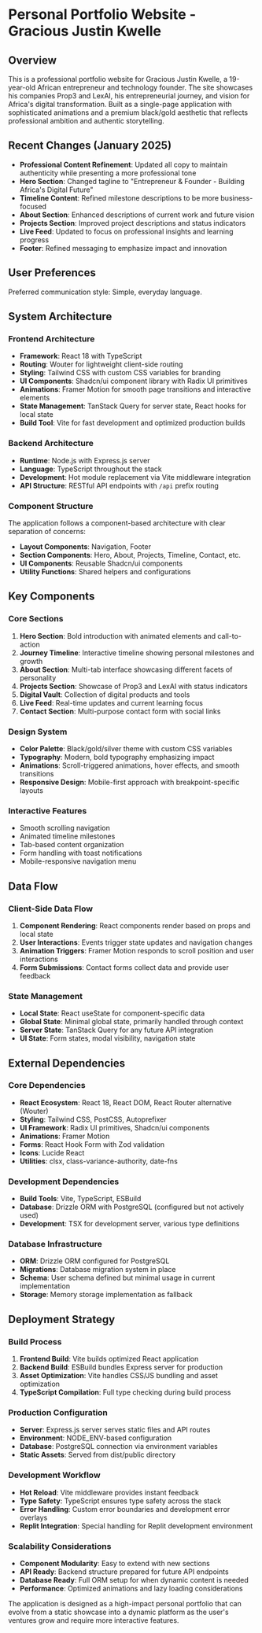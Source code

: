 # Personal Portfolio Website - Gracious Justin Kwelle

## Overview

This is a professional portfolio website for Gracious Justin Kwelle, a 19-year-old African entrepreneur and technology founder. The site showcases his companies Prop3 and LexAI, his entrepreneurial journey, and vision for Africa's digital transformation. Built as a single-page application with sophisticated animations and a premium black/gold aesthetic that reflects professional ambition and authentic storytelling.

## Recent Changes (January 2025)

- **Professional Content Refinement**: Updated all copy to maintain authenticity while presenting a more professional tone
- **Hero Section**: Changed tagline to "Entrepreneur & Founder - Building Africa's Digital Future"
- **Timeline Content**: Refined milestone descriptions to be more business-focused
- **About Section**: Enhanced descriptions of current work and future vision
- **Projects Section**: Improved project descriptions and status indicators
- **Live Feed**: Updated to focus on professional insights and learning progress
- **Footer**: Refined messaging to emphasize impact and innovation

## User Preferences

Preferred communication style: Simple, everyday language.

## System Architecture

### Frontend Architecture
- **Framework**: React 18 with TypeScript
- **Routing**: Wouter for lightweight client-side routing
- **Styling**: Tailwind CSS with custom CSS variables for branding
- **UI Components**: Shadcn/ui component library with Radix UI primitives
- **Animations**: Framer Motion for smooth page transitions and interactive elements
- **State Management**: TanStack Query for server state, React hooks for local state
- **Build Tool**: Vite for fast development and optimized production builds

### Backend Architecture
- **Runtime**: Node.js with Express.js server
- **Language**: TypeScript throughout the stack
- **Development**: Hot module replacement via Vite middleware integration
- **API Structure**: RESTful API endpoints with `/api` prefix routing

### Component Structure
The application follows a component-based architecture with clear separation of concerns:

- **Layout Components**: Navigation, Footer
- **Section Components**: Hero, About, Projects, Timeline, Contact, etc.
- **UI Components**: Reusable Shadcn/ui components
- **Utility Functions**: Shared helpers and configurations

## Key Components

### Core Sections
1. **Hero Section**: Bold introduction with animated elements and call-to-action
2. **Journey Timeline**: Interactive timeline showing personal milestones and growth
3. **About Section**: Multi-tab interface showcasing different facets of personality
4. **Projects Section**: Showcase of Prop3 and LexAI with status indicators
5. **Digital Vault**: Collection of digital products and tools
6. **Live Feed**: Real-time updates and current learning focus
7. **Contact Section**: Multi-purpose contact form with social links

### Design System
- **Color Palette**: Black/gold/silver theme with custom CSS variables
- **Typography**: Modern, bold typography emphasizing impact
- **Animations**: Scroll-triggered animations, hover effects, and smooth transitions
- **Responsive Design**: Mobile-first approach with breakpoint-specific layouts

### Interactive Features
- Smooth scrolling navigation
- Animated timeline milestones
- Tab-based content organization
- Form handling with toast notifications
- Mobile-responsive navigation menu

## Data Flow

### Client-Side Data Flow
1. **Component Rendering**: React components render based on props and local state
2. **User Interactions**: Events trigger state updates and navigation changes
3. **Animation Triggers**: Framer Motion responds to scroll position and user interactions
4. **Form Submissions**: Contact forms collect data and provide user feedback

### State Management
- **Local State**: React useState for component-specific data
- **Global State**: Minimal global state, primarily handled through context
- **Server State**: TanStack Query for any future API integration
- **UI State**: Form states, modal visibility, navigation state

## External Dependencies

### Core Dependencies
- **React Ecosystem**: React 18, React DOM, React Router alternative (Wouter)
- **Styling**: Tailwind CSS, PostCSS, Autoprefixer
- **UI Framework**: Radix UI primitives, Shadcn/ui components
- **Animations**: Framer Motion
- **Forms**: React Hook Form with Zod validation
- **Icons**: Lucide React
- **Utilities**: clsx, class-variance-authority, date-fns

### Development Dependencies
- **Build Tools**: Vite, TypeScript, ESBuild
- **Database**: Drizzle ORM with PostgreSQL (configured but not actively used)
- **Development**: TSX for development server, various type definitions

### Database Infrastructure
- **ORM**: Drizzle ORM configured for PostgreSQL
- **Migrations**: Database migration system in place
- **Schema**: User schema defined but minimal usage in current implementation
- **Storage**: Memory storage implementation as fallback

## Deployment Strategy

### Build Process
1. **Frontend Build**: Vite builds optimized React application
2. **Backend Build**: ESBuild bundles Express server for production
3. **Asset Optimization**: Vite handles CSS/JS bundling and asset optimization
4. **TypeScript Compilation**: Full type checking during build process

### Production Configuration
- **Server**: Express.js server serves static files and API routes
- **Environment**: NODE_ENV-based configuration
- **Database**: PostgreSQL connection via environment variables
- **Static Assets**: Served from dist/public directory

### Development Workflow
- **Hot Reload**: Vite middleware provides instant feedback
- **Type Safety**: TypeScript ensures type safety across the stack
- **Error Handling**: Custom error boundaries and development error overlays
- **Replit Integration**: Special handling for Replit development environment

### Scalability Considerations
- **Component Modularity**: Easy to extend with new sections
- **API Ready**: Backend structure prepared for future API endpoints
- **Database Ready**: Full ORM setup for when dynamic content is needed
- **Performance**: Optimized animations and lazy loading considerations

The application is designed as a high-impact personal portfolio that can evolve from a static showcase into a dynamic platform as the user's ventures grow and require more interactive features.
